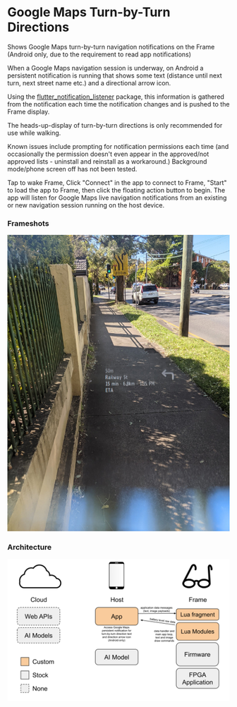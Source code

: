 # Google Maps Turn-by-Turn Directions

Shows Google Maps turn-by-turn navigation notifications on the Frame (Android only, due to the requirement to read app notifications)

When a Google Maps navigation session is underway, on Android a persistent notification is running that shows some text (distance until next turn, next street name etc.) and a directional arrow icon.

Using the [flutter_notification_listener](https://pub.dev/packages/flutter_notification_listener) package, this information is gathered from the notification each time the notification changes and is pushed to the Frame display.

The heads-up-display of turn-by-turn directions is only recommended for use while walking.

Known issues include prompting for notification permissions each time (and occasionally the permission doesn't even appear in the approved/not approved lists - uninstall and reinstall as a workaround.) Background mode/phone screen off has not been tested.

Tap to wake Frame, Click "Connect" in the app to connect to Frame, "Start" to load the app to Frame, then click the floating action button to begin. The app will listen for Google Maps live navigation notifications from an existing or new navigation session running on the host device.

### Frameshots
![Frameshot1](docs/frameshot1.jpg)

### Architecture
![Architecture](docs/Frame%20App%20Architecture%20-%20Google%20Maps%20Turn-by-Turn%20Directions.svg)
